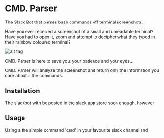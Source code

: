 
# CMD. Parser

The Slack Bot that parses bash commands off terminal screenshots.

Have you ever received a screenshot of a small and unreadable terminal? Have you
had to open it, zoom and attempt to decipher what they typed in their rainbow
coloured terminal?

![alt tag](http://cdn.osxdaily.com/wp-content/uploads/2013/02/better-terminal-ui.jpg)

CMD. Parser is here to save you, your patience and your eyes...


CMD. Parser will analyze the screenshot and return only the information you care about... the commands.


## Installation

The slackbot with be posted in the slack app store soon enough, however

## Usage

Using a the simple command 'cmd' in your favourite slack channel and
